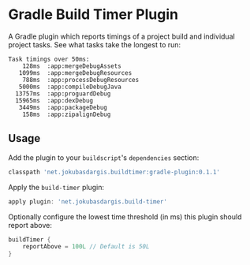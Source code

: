 Gradle Build Timer Plugin
=========================

A Gradle plugin which reports timings of a project build and individual project tasks. See what tasks take the longest to run:

```
Task timings over 50ms:
    128ms  :app:mergeDebugAssets
   1099ms  :app:mergeDebugResources
    788ms  :app:processDebugResources
   5000ms  :app:compileDebugJava
  13757ms  :app:proguardDebug
  15965ms  :app:dexDebug
   3449ms  :app:packageDebug
    158ms  :app:zipalignDebug
```

Usage
----
Add the plugin to your `buildscript`'s `dependencies` section:

```groovy
classpath 'net.jokubasdargis.buildtimer:gradle-plugin:0.1.1'
```

Apply the `build-timer` plugin:

```groovy
apply plugin: 'net.jokubasdargis.build-timer'
```

Optionally configure the lowest time threshold (in ms) this plugin should report above:

```groovy
buildTimer {
    reportAbove = 100L // Default is 50L
}
```
